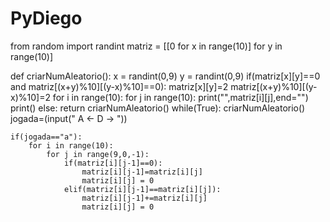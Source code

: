 # PyDiego
from random import randint
matriz = [[0 for x in range(10)] for y in range(10)]
        
def criarNumAleatorio():
    x = randint(0,9)
    y = randint(0,9)
    if(matriz[x][y]==0 and matriz[(x+y)%10][(y-x)%10]==0):
        matriz[x][y]=2
        matriz[(x+y)%10][(y-x)%10]=2
        for i in range(10):
            for j in range(10):
                print("",matriz[i][j],end="")
            print()
    else:
        return criarNumAleatorio()
while(True):
    criarNumAleatorio()
    jogada=(input(" A <-  D -> "))

    if(jogada=="a"):
        for i in range(10):
            for j in range(9,0,-1):
                if(matriz[i][j-1]==0):
                    matriz[i][j-1]=matriz[i][j]
                    matriz[i][j] = 0
                elif(matriz[i][j-1]==matriz[i][j]):
                    matriz[i][j-1]+=matriz[i][j] 
                    matriz[i][j] = 0
